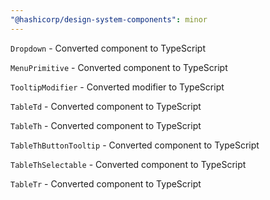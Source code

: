 ```yaml
---
"@hashicorp/design-system-components": minor
---
```


`Dropdown` - Converted component to TypeScript

`MenuPrimitive` - Converted component to TypeScript

`TooltipModifier` - Converted modifier to TypeScript

`TableTd` - Converted component to TypeScript

`TableTh` - Converted component to TypeScript

`TableThButtonTooltip` - Converted component to TypeScript

`TableThSelectable` - Converted component to TypeScript

`TableTr` - Converted component to TypeScript
